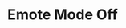 ---
title: Emote Mode Off
description: Trigger for when the Twitch Emote Mode is turned Off
version: 0.2.3
twitchService: Chat Client
variables:
  - name: emoteMode
    type: boolean
    description: The emote mode
    value: False
---